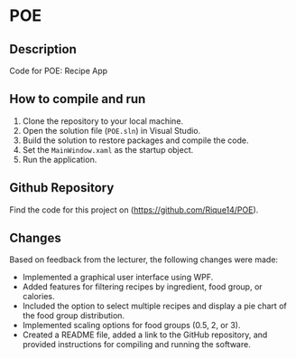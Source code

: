 # POE
## Description 
Code for POE: Recipe App
## How to compile and run
1. Clone the repository to your local machine.
2. Open the solution file (`POE.sln`) in Visual Studio.
3. Build the solution to restore packages and compile the code.
4. Set the `MainWindow.xaml` as the startup object.
5. Run the application.
## Github Repository
Find the code for this project on (https://github.com/Rique14/POE).
## Changes   
Based on feedback from the lecturer, the following changes were made:
- Implemented a graphical user interface using WPF.
- Added features for filtering recipes by ingredient, food group, or calories.
- Included the option to select multiple recipes and display a pie chart of the food group distribution.
- Implemented scaling options for food groups (0.5, 2, or 3).
- Created a README file, added a link to the GitHub repository, and provided instructions for compiling and running the software.

